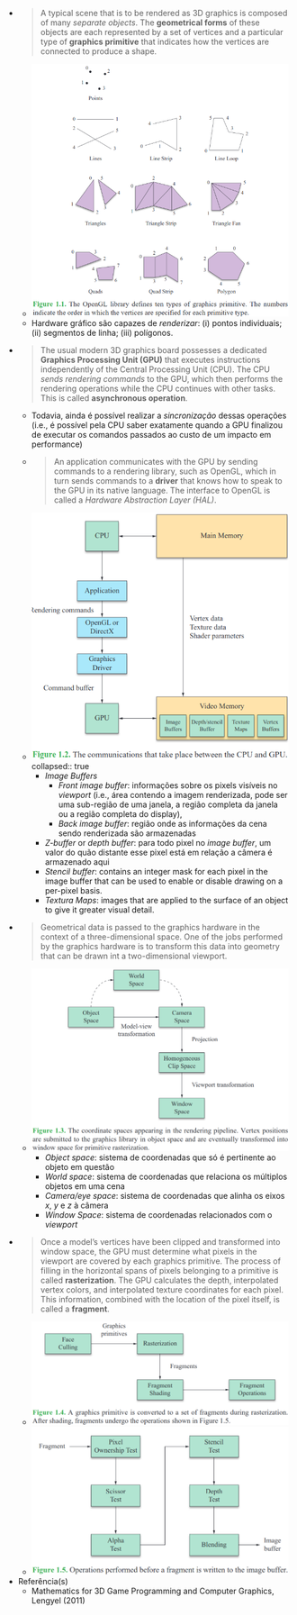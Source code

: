 - > A typical scene that is to be rendered as 3D graphics is composed of many *separate objects*. The **geometrical forms** of these objects are each represented by a set of vertices and a particular type of **graphics primitive** that indicates how the vertices are connected to produce a shape.
	- ![image.png](../assets/image_1697296012704_0.png)
	- Hardware gráfico são capazes de *renderizar*: (i) pontos individuais; (ii) segmentos de linha; (iii) polígonos.
- > The usual modern 3D graphics board possesses a dedicated **Graphics Processing Unit (GPU)** that executes instructions independently of the Central Processing Unit (CPU). The CPU *sends rendering commands* to the GPU, which then performs the rendering operations while the CPU continues with other tasks. This is called **asynchronous operation**.
	- Todavia, ainda é possível realizar a *sincronização* dessas operações (i.e., é possível pela CPU saber exatamente quando a GPU finalizou de executar os comandos passados ao custo de um impacto em performance)
	- > An application communicates with the GPU by sending commands to a rendering library, such as OpenGL, which in turn sends commands to a **driver** that knows how to speak to the GPU in its native language. The interface to OpenGL is called a *Hardware Abstraction Layer (HAL)*.
	- ![image.png](../assets/image_1697296354100_0.png)
	  collapsed:: true
		- *Image Buffers*
			- *Front image buffer*: informações sobre os pixels visíveis no *viewport* (i.e., área contendo a imagem renderizada, pode ser uma sub-região de uma janela, a região completa da janela ou a região completa do display),
			- *Back image buffer*: região onde as informações da cena sendo renderizada são armazenadas
		- *Z-buffer* or *depth buffer*: para todo pixel no *image buffer*, um valor do quão distante esse pixel está em relação a câmera é armazenado aqui
		- *Stencil buffer*: contains an integer mask for each pixel in the image buffer that can be used to enable or disable drawing on a per-pixel basis.
		- *Textura Maps*: images that are applied to the surface of an object to give it greater visual detail.
- > Geometrical data is passed to the graphics hardware in the context of a three-dimensional space. One of the jobs performed by the graphics hardware is to transform this data into geometry that can be drawn int a two-dimensional viewport.
	- ![image.png](../assets/image_1697297270998_0.png)
		- *Object space*: sistema de coordenadas que só é pertinente ao objeto em questão
		- *World space*: sistema de coordenadas que relaciona os múltiplos objetos em uma cena
		- *Camera/eye space*: sistema de coordenadas que alinha os eixos $x$, $y$ e $z$ à câmera
		- *Window Space*: sistema de coordenadas relacionados com o *viewport*
- > Once a model’s vertices have been clipped and transformed into window space, the GPU must determine what pixels in the viewport are covered by each graphics primitive. The process of filling in the horizontal spans of pixels belonging to a primitive is called **rasterization**. The GPU calculates the depth, interpolated vertex colors, and interpolated texture coordinates for each pixel. This information, combined with the location of the pixel itself, is called a **fragment**.
	- ![image.png](../assets/image_1697297606730_0.png)
	- ![image.png](../assets/image_1697297677371_0.png)
- Referência(s)
	- Mathematics for 3D Game Programming and Computer Graphics, Lengyel (2011)